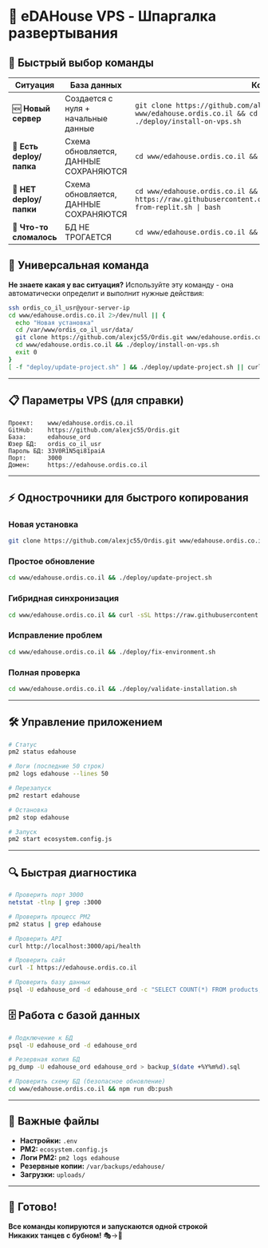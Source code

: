 # 📝 eDAHouse VPS - Шпаргалка развертывания

## 🎯 Быстрый выбор команды

| Ситуация | База данных | Команда |
|----------|-------------|---------|
| 🆕 **Новый сервер** | Создается с нуля + начальные данные | `git clone https://github.com/alexjc55/Ordis.git www/edahouse.ordis.co.il && cd www/edahouse.ordis.co.il && ./deploy/install-on-vps.sh` |
| 🔄 **Есть deploy/ папка** | Схема обновляется, ДАННЫЕ СОХРАНЯЮТСЯ | `cd www/edahouse.ordis.co.il && ./deploy/update-project.sh` |
| 🔀 **НЕТ deploy/ папки** | Схема обновляется, ДАННЫЕ СОХРАНЯЮТСЯ | `cd www/edahouse.ordis.co.il && curl -sSL https://raw.githubusercontent.com/alexjc55/Ordis/main/deploy/sync-from-replit.sh \| bash` |
| 🚨 **Что-то сломалось** | БД НЕ ТРОГАЕТСЯ | `cd www/edahouse.ordis.co.il && ./deploy/fix-environment.sh` |

## 🎯 Универсальная команда

**Не знаете какая у вас ситуация?** Используйте эту команду - она автоматически определит и выполнит нужные действия:

```bash
ssh ordis_co_il_usr@your-server-ip
cd www/edahouse.ordis.co.il 2>/dev/null || { 
  echo "Новая установка"
  cd /var/www/ordis_co_il_usr/data/
  git clone https://github.com/alexjc55/Ordis.git www/edahouse.ordis.co.il
  cd www/edahouse.ordis.co.il && ./deploy/install-on-vps.sh
  exit 0
}
[ -f "deploy/update-project.sh" ] && ./deploy/update-project.sh || curl -sSL https://raw.githubusercontent.com/alexjc55/Ordis/main/deploy/sync-from-replit.sh | bash
```

---

## 📋 Параметры VPS (для справки)

```
Проект:    www/edahouse.ordis.co.il
GitHub:    https://github.com/alexjc55/Ordis.git
База:      edahouse_ord
Юзер БД:   ordis_co_il_usr  
Пароль БД: 33V0R1N5qi81paiA
Порт:      3000
Домен:     https://edahouse.ordis.co.il
```

---

## ⚡ Однострочники для быстрого копирования

### Новая установка
```bash
git clone https://github.com/alexjc55/Ordis.git www/edahouse.ordis.co.il && cd www/edahouse.ordis.co.il && ./deploy/install-on-vps.sh
```

### Простое обновление  
```bash
cd www/edahouse.ordis.co.il && ./deploy/update-project.sh
```

### Гибридная синхронизация
```bash
cd www/edahouse.ordis.co.il && curl -sSL https://raw.githubusercontent.com/alexjc55/Ordis/main/deploy/sync-from-replit.sh | bash
```

### Исправление проблем
```bash
cd www/edahouse.ordis.co.il && ./deploy/fix-environment.sh
```

### Полная проверка
```bash
cd www/edahouse.ordis.co.il && ./deploy/validate-installation.sh
```

---

## 🛠️ Управление приложением

```bash
# Статус
pm2 status edahouse

# Логи (последние 50 строк)
pm2 logs edahouse --lines 50

# Перезапуск
pm2 restart edahouse

# Остановка
pm2 stop edahouse

# Запуск
pm2 start ecosystem.config.js
```

---

## 🔍 Быстрая диагностика

```bash
# Проверить порт 3000
netstat -tlnp | grep :3000

# Проверить процесс PM2
pm2 status | grep edahouse

# Проверить API
curl http://localhost:3000/api/health

# Проверить сайт
curl -I https://edahouse.ordis.co.il

# Проверить базу данных
psql -U edahouse_ord -d edahouse_ord -c "SELECT COUNT(*) FROM products;"
```

## 🗄️ Работа с базой данных

```bash
# Подключение к БД
psql -U edahouse_ord -d edahouse_ord

# Резервная копия БД
pg_dump -U edahouse_ord edahouse_ord > backup_$(date +%Y%m%d).sql

# Проверить схему БД (безопасное обновление)
cd www/edahouse.ordis.co.il && npm run db:push
```

---

## 📁 Важные файлы

- **Настройки:** `.env` 
- **PM2:** `ecosystem.config.js`
- **Логи PM2:** `pm2 logs edahouse`
- **Резервные копии:** `/var/backups/edahouse/`
- **Загрузки:** `uploads/`

---

## 🎉 Готово!

**Все команды копируются и запускаются одной строкой**  
**Никаких танцев с бубном!** 🎭→🚀